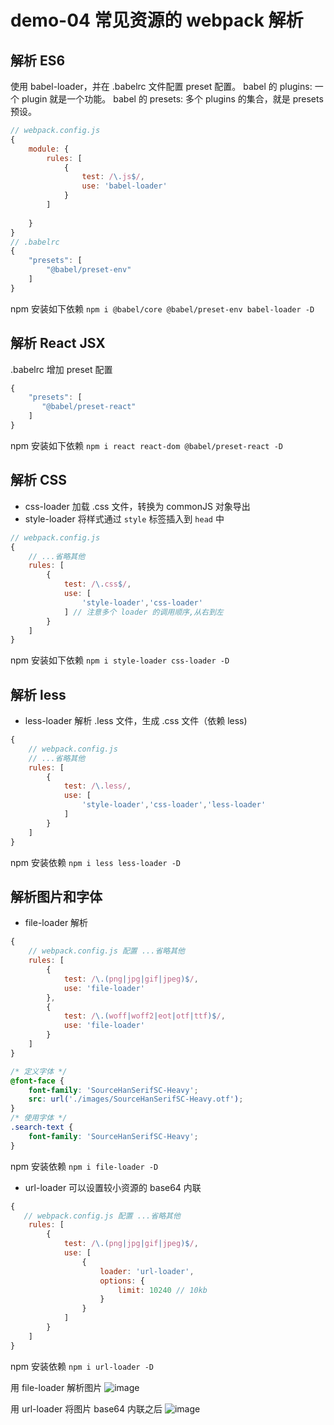 # demo-04 常见资源的 webpack 解析

## 解析 ES6
使用 babel-loader，并在 .babelrc 文件配置 preset 配置。
babel 的 plugins: 一个 plugin 就是一个功能。
babel 的 presets: 多个 plugins 的集合，就是 presets 预设。

```javascript
// webpack.config.js
{
    module: {
        rules: [
            {
                test: /\.js$/,
                use: 'babel-loader'
            }
        ]
        
    }
}
// .babelrc
{
    "presets": [
        "@babel/preset-env"
    ]
}
```
npm 安装如下依赖
`npm i @babel/core @babel/preset-env babel-loader -D`


## 解析 React JSX
.babelrc 增加 preset 配置
```javascript
{
    "presets": [
       "@babel/preset-react"
    ]
}
```
npm 安装如下依赖
`npm i react react-dom @babel/preset-react -D`

## 解析 CSS
- css-loader 加载 .css 文件，转换为 commonJS 对象导出
- style-loader 将样式通过 `style` 标签插入到 `head` 中
```javascript
// webpack.config.js
{
    // ...省略其他
    rules: [
        {
            test: /\.css$/,
            use: [
                'style-loader','css-loader' 
            ] // 注意多个 loader 的调用顺序,从右到左
        }
    ]
}
```
npm 安装如下依赖
`npm i style-loader css-loader -D`

## 解析 less
- less-loader 解析 .less 文件，生成 .css 文件（依赖 less)
```javascript
{
    // webpack.config.js
    // ...省略其他
    rules: [
        {
            test: /\.less/,
            use: [
                'style-loader','css-loader','less-loader'
            ]
        }
    ]
}
```
npm 安装依赖
`npm i less less-loader -D`


## 解析图片和字体
- file-loader 解析
```javascript
{
    // webpack.config.js 配置 ...省略其他
    rules: [
        {
            test: /\.(png|jpg|gif|jpeg)$/,
            use: 'file-loader'
        },
        {
            test: /\.(woff|woff2|eot|otf|ttf)$/,
            use: 'file-loader'
        }
    ]
}
```
```css
/* 定义字体 */
@font-face {
    font-family: 'SourceHanSerifSC-Heavy';
    src: url('./images/SourceHanSerifSC-Heavy.otf');
}
/* 使用字体 */
.search-text {
    font-family: 'SourceHanSerifSC-Heavy';
}
```
npm 安装依赖
`npm i file-loader -D`


- url-loader 可以设置较小资源的 base64 内联
```javascript
{
   // webpack.config.js 配置 ...省略其他
    rules: [
        {
            test: /\.(png|jpg|gif|jpeg)$/,
            use: [
                {
                    loader: 'url-loader',
                    options: {
                        limit: 10240 // 10kb
                    }
                }
            ]
        }
    ] 
}
```
npm 安装依赖
`npm i url-loader -D`

用 file-loader 解析图片
![image](https://user-images.githubusercontent.com/20458239/79694312-237e1600-82a2-11ea-8e0c-8d960d2a6e2d.png)

用 url-loader 将图片 base64 内联之后
![image](https://user-images.githubusercontent.com/20458239/79694262-dbf78a00-82a1-11ea-8ee3-498264aa0cd2.png)




